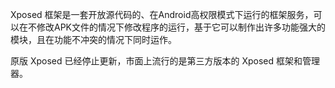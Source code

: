 Xposed 框架是一套开放源代码的、在Android高权限模式下运行的框架服务，可以在不修改APK文件的情况下修改程序的运行，基于它可以制作出许多功能强大的模块，且在功能不冲突的情况下同时运作。

原版 Xposed 已经停止更新，市面上流行的是第三方版本的 Xposed 框架和管理器。
